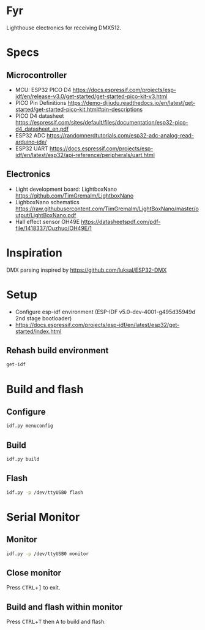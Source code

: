 # Fyr
Lighthouse electronics for receiving DMX512.

# Specs
## Microcontroller
* MCU: ESP32 PICO D4 https://docs.espressif.com/projects/esp-idf/en/release-v3.0/get-started/get-started-pico-kit-v3.html
* PICO Pin Definitions https://demo-dijiudu.readthedocs.io/en/latest/get-started/get-started-pico-kit.html#pin-descriptions
* PICO D4 datasheet https://espressif.com/sites/default/files/documentation/esp32-pico-d4_datasheet_en.pdf
* ESP32 ADC https://randomnerdtutorials.com/esp32-adc-analog-read-arduino-ide/
* ESP32 UART https://docs.espressif.com/projects/esp-idf/en/latest/esp32/api-reference/peripherals/uart.html

## Electronics
* Light development board: LightboxNano https://github.com/TimGremalm/LightboxNano
* LighboxNano schematics https://raw.githubusercontent.com/TimGremalm/LightBoxNano/master/output/LightBoxNano.pdf
* Hall effect sensor OH49E https://datasheetspdf.com/pdf-file/1418337/Ouzhuo/OH49E/1

# Inspiration
DMX parsing inspired by https://github.com/luksal/ESP32-DMX

# Setup
* Configure esp-idf environment (ESP-IDF v5.0-dev-4001-g495d35949d 2nd stage bootloader)
* https://docs.espressif.com/projects/esp-idf/en/latest/esp32/get-started/index.html

## Rehash build environment
```bash
get-idf
```

# Build and flash

## Configure
```bash
idf.py menuconfig
```

## Build
```bash
idf.py build
```

## Flash
```bash
idf.py -p /dev/ttyUSB0 flash
```

# Serial Monitor
## Monitor
```bash
idf.py -p /dev/ttyUSB0 monitor
```

## Close monitor
Press <kbd>CTRL</kbd>+<kbd>]</kbd> to exit.

## Build and flash within monitor
Press <kbd>CTRL</kbd>+<kbd>T</kbd> then <kbd>A</kbd> to build and flash.

